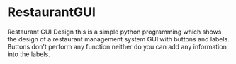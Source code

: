 # RestaurantGUI
Restaurant GUI Design
this is a simple python programming which shows the design of a restaurant management system GUI with buttons and labels.
Buttons don't perform any function neither do you can add any information into the labels.
